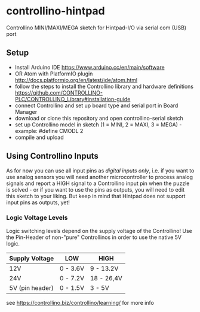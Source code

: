 # controllino-hintpad
Controllino MINI/MAXI/MEGA sketch for Hintpad-I/O via serial com (USB) port

## Setup
- Install Arduino IDE https://www.arduino.cc/en/main/software 
- OR Atom with PlatformIO plugin http://docs.platformio.org/en/latest/ide/atom.html
- follow the steps to install the Controllino library and hardware definitions https://github.com/CONTROLLINO-PLC/CONTROLLINO_Library#installation-guide
- connect Controllino and set up board type and serial port in Board Manager
- download or clone this repository and open controllino-serial sketch
- set up Controllino model in sketch (1 = MINI, 2 = MAXI, 3 = MEGA) - example: #define CMODL 2
- compile and upload

## Using Controllino Inputs
As for now you can use all input pins as _digital inputs only_, i.e. if you want to use analog sensors you will need another microcontroller to process analog signals and report a HIGH signal to a Controllino input pin when the puzzle is solved - or if you want to use the pins as outputs, you will need to edit this sketch to your liking. But keep in mind that Hintpad does not support input pins as outputs, yet!

### Logic Voltage Levels
Logic switching levels depend on the supply voltage of the Controllino!
Use the Pin-Header of non-"pure" Controllinos in order to use the native 5V logic.

| Supply Voltage | LOW | HIGH |
|-----|---------|----------|
| 12V  | 0 - 3.6V  | 9 - 13.2V |
| 24V  | 0 - 7.2V  | 18 - 26,4V |
| 5V (pin header) | 0 - 1.5V | 3 - 5V | 

see https://controllino.biz/controllino/learning/ for more info
